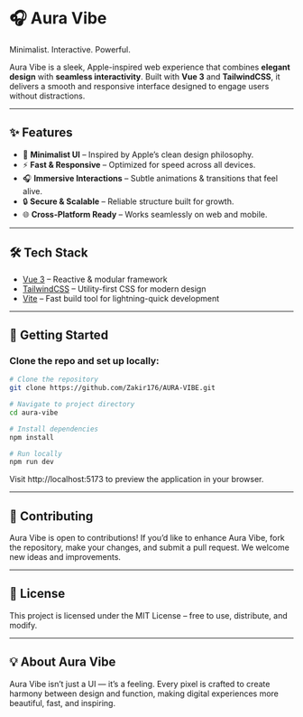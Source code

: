 # 🎧 Aura Vibe

Minimalist. Interactive. Powerful.

Aura Vibe is a sleek, Apple-inspired web experience that combines **elegant design** with **seamless interactivity**. Built with **Vue 3** and **TailwindCSS**, it delivers a smooth and responsive interface designed to engage users without distractions.

---

## ✨ Features

- 🎨 **Minimalist UI** – Inspired by Apple’s clean design philosophy.
- ⚡ **Fast & Responsive** – Optimized for speed across all devices.
- 🎧 **Immersive Interactions** – Subtle animations & transitions that feel alive.
- 🔒 **Secure & Scalable** – Reliable structure built for growth.
- 🌐 **Cross-Platform Ready** – Works seamlessly on web and mobile.

---

## 🛠️ Tech Stack

- [Vue 3](https://vuejs.org/) – Reactive & modular framework
- [TailwindCSS](https://tailwindcss.com/) – Utility-first CSS for modern design
- [Vite](https://vitejs.dev/) – Fast build tool for lightning-quick development

---

## 🚀 Getting Started

### Clone the repo and set up locally:

```bash
# Clone the repository
git clone https://github.com/Zakir176/AURA-VIBE.git

# Navigate to project directory
cd aura-vibe

# Install dependencies
npm install

# Run locally
npm run dev
```

Visit http://localhost:5173 to preview the application in your browser.

---

## 🤝 Contributing

Aura Vibe is open to contributions! If you’d like to enhance Aura Vibe, fork the repository, make your changes, and submit a pull request. We welcome new ideas and improvements.

---

## 📜 License

This project is licensed under the MIT License – free to use, distribute, and modify.

---

## 💡 About Aura Vibe

Aura Vibe isn’t just a UI — it’s a feeling. Every pixel is crafted to create harmony between design and function, making digital experiences more beautiful, fast, and inspiring.